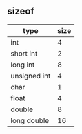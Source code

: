 ## sizeof
|    type     | size |
| ----------- | ---- |
| int         |  4   |
| short int   |  2   |
| long int    |  8   |
| unsigned int|  4   |
| char        |  1   |
| float       |  4   |
| double      |  8   |
| long double |  16  |
